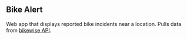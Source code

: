 ## Bike Alert

Web app that displays reported bike incidents near a location.
Pulls data from [bikewise API](https://www.bikewise.org/documentation/api_v2).